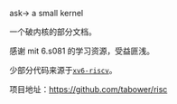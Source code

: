 ask-> a small kernel

一个破内核的部分文档。

感谢 mit 6.s081 的学习资源，受益匪浅。

少部分代码来源于[`xv6-riscv`](https://github.com/mit-pdos/xv6-riscv)。

项目地址：https://github.com/tabower/risc
